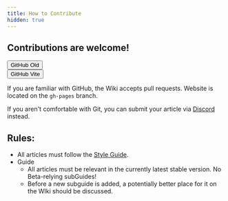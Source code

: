 ```yaml
---
title: How to Contribute
hidden: true
---
```


## Contributions are welcome!

<Button color="blue" link="https://github.com/Bedrock-OSS/bedrock-wiki">GitHub Old</Button>
<br/>
<Button color="blue" link="https://github.com/Bedrock-OSS/bedrock-wiki-vite">GitHub Vite</Button>

If you are familiar with GitHub, the Wiki accepts pull requests. Website is located on the `gh-pages` branch.

If you aren't comfortable with Git, you can submit your article via [Discord](https://discord.gg/XjV87YN) instead.

## Rules:

-   All articles must follow the [Style Guide](https://wiki.bedrock.dev/knowledge/style-guide).
-   Guide
    -   All articles must be relevant in the currently latest stable version. No Beta-relying subGuides!
    -   Before a new subguide is added, a potentially better place for it on the WIki should be discussed.
